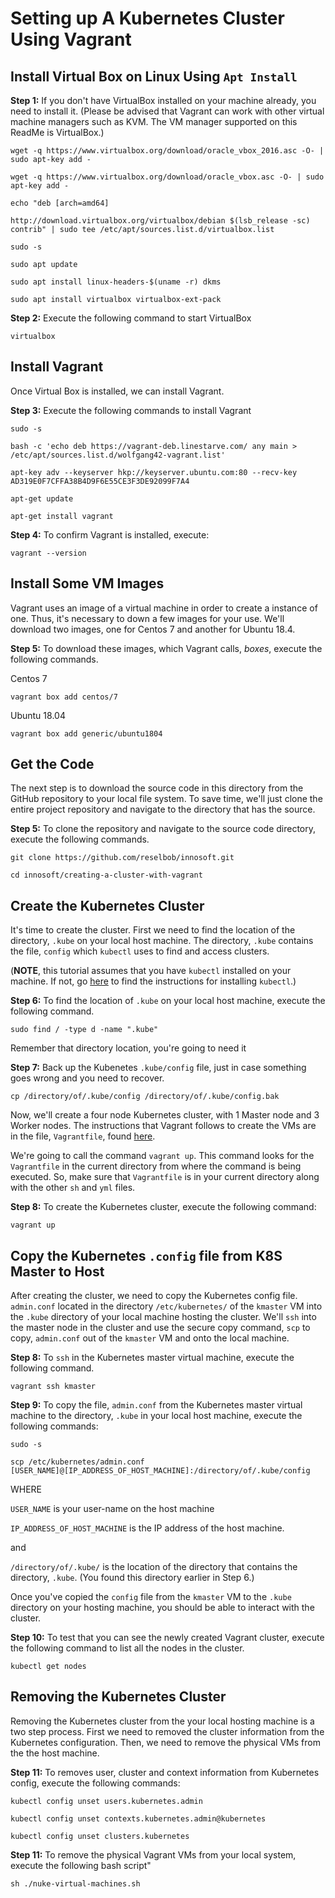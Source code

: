 # Setting up A Kubernetes Cluster Using Vagrant


## Install Virtual Box on Linux Using `Apt Install`

**Step 1:** If you don't have VirtualBox installed on your machine already, you need to install  it. 
(Please be advised that Vagrant can work with other virtual machine managers such as KVM. The VM manager
supported on this ReadMe is VirtualBox.)

`wget -q https://www.virtualbox.org/download/oracle_vbox_2016.asc -O- | sudo apt-key add -`

`wget -q https://www.virtualbox.org/download/oracle_vbox.asc -O- | sudo apt-key add -`

`echo "deb [arch=amd64]`

`http://download.virtualbox.org/virtualbox/debian $(lsb_release -sc) contrib" | sudo tee /etc/apt/sources.list.d/virtualbox.list`

`sudo -s`

`sudo apt update`

`sudo apt install linux-headers-$(uname -r) dkms`

`sudo apt install virtualbox virtualbox-ext-pack`

**Step 2:** Execute the following command to start VirtualBox

`virtualbox`

## Install Vagrant

Once Virtual Box is installed, we can install Vagrant.

**Step 3:** Execute the following commands to install Vagrant

`sudo -s`

`bash -c 'echo deb https://vagrant-deb.linestarve.com/ any main > /etc/apt/sources.list.d/wolfgang42-vagrant.list'`

`apt-key adv --keyserver hkp://keyserver.ubuntu.com:80 --recv-key AD319E0F7CFFA38B4D9F6E55CE3F3DE92099F7A4`

`apt-get update`

`apt-get install vagrant`

**Step 4:** To confirm Vagrant is installed, execute:

`vagrant --version`

## Install Some VM Images

Vagrant uses an image of a virtual machine in order to create a instance of one. Thus, it's necessary to down
a few images for your use. We'll download two images, one for Centos 7 and another for Ubuntu 18.4.

**Step 5:** To download these images, which Vagrant calls, *boxes*, execute the following commands.

Centos 7

`vagrant box add centos/7`

Ubuntu 18.04

`vagrant box add generic/ubuntu1804`

## Get the Code

The next step is to download the source code in this directory from the GitHub repository to your local
file system. To save time, we'll just clone the entire project repository and navigate to the directory that
has the source.

**Step 5:** To clone the repository and navigate to the source code directory, execute the following commands.

`git clone https://github.com/reselbob/innosoft.git`

`cd innosoft/creating-a-cluster-with-vagrant`

## Create the Kubernetes Cluster

It's time to create the cluster. First we need to find the location of the directory, `.kube` on your
local host machine. The directory, `.kube` contains the file, `config` which `kubectl` uses to find
and access clusters.

(**NOTE**, this tutorial assumes that you have `kubectl` installed on your machine.
If not, go [here](https://kubernetes.io/docs/tasks/tools/install-kubectl/) to find the instructions for installing `kubectl`.)

**Step 6:** To find the location of `.kube` on your local host machine, execute the following command.

`sudo find / -type d -name ".kube"`

Remember that directory location, you're going to need it

**Step 7:** Back up the Kubenetes `.kube/config` file, just in case something goes wrong and you need to recover.

`cp /directory/of/.kube/config /directory/of/.kube/config.bak`

Now, we'll create a four node Kubernetes cluster, with 1 Master node and 3 Worker nodes. The instructions that
Vagrant follows to create the VMs are in the file, `Vagrantfile`, found [here](Vargrantfile).

We're going to call the command `vagrant up`. This command looks for the `Vagrantfile` in the current directory from
where the command is being executed. So, make sure that `Vagrantfile` is in your current directory along with the other
`sh` and `yml` files.

**Step 8:** To create the Kubernetes cluster, execute the following command:

`vagrant up`

## Copy the Kubernetes `.config` file from K8S Master to Host

After creating the cluster, we need to copy the Kubernetes config file. `admin.conf` located in the directory
`/etc/kubernetes/` of the `kmaster` VM into the `.kube` directory of your local machine hosting the cluster. We'll `ssh` into the
master node in the cluster and use the secure copy command, `scp` to copy, `admin.conf` out of the `kmaster` VM
and onto the local machine.

**Step 8:** To `ssh` in the Kubernetes master virtual machine, execute the following command.

`vagrant ssh kmaster`

**Step 9:** To copy the file, `admin.conf` from the Kubernetes master virtual machine to the directory, `.kube`
in your local host machine, execute the following commands:

`sudo -s`

`scp /etc/kubernetes/admin.conf [USER_NAME]@[IP_ADDRESS_OF_HOST_MACHINE]:/directory/of/.kube/config`

WHERE

`USER_NAME` is your user-name on the host machine 

`IP_ADDRESS_OF_HOST_MACHINE` is the IP address of the host machine.

and

`/directory/of/.kube/` is the location of the directory that contains the directory, `.kube`. (You found this directory earlier
in Step 6.)

Once you've copied the `config` file from the `kmaster` VM to the `.kube` directory on your hosting machine, you
should be able to interact with the cluster.

**Step 10:** To test that you can see the newly created Vagrant cluster, execute the following command to list
all the nodes in the cluster.

`kubectl get nodes`

## Removing the Kubernetes Cluster

Removing the Kubernetes cluster from the your local hosting machine is a two step process. First we need to
removed the cluster information from the Kubernetes configuration. Then, we need to remove the physical VMs from
the the host machine.

**Step 11:** To removes user, cluster and context information from Kubernetes config, execute the following
commands:

`kubectl config unset users.kubernetes.admin`

`kubectl config unset contexts.kubernetes.admin@kubernetes`

`kubectl config unset clusters.kubernetes`

**Step 11:** To remove the physical Vagrant VMs from your local system, execute the following
bash script"

`sh ./nuke-virtual-machines.sh`





